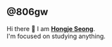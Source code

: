 ## @806gw
Hi there 👋 I am [**Hongje Seong**](https://hongje-dev.notion.site/19ade4f8be86803cb513f3ae16cb496c).   
I'm focused on studying anything.
<!-- > Typescript, React
